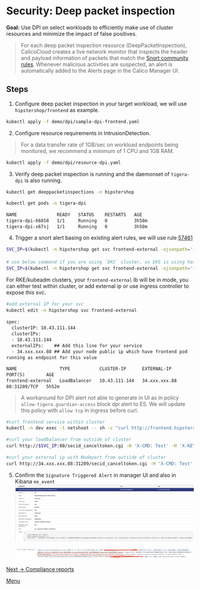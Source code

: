 # Security: Deep packet inspection 


**Goal:** Use DPI on select workloads to efficiently make use of cluster resources and minimize the impact of false positives. 

>For each deep packet inspection resource (DeepPacketInspection), CalicoCloud creates a live network monitor that inspects the header and payload information of packets that match the [Snort community rules](https://www.snort.org/downloads/#rule-downloads). Whenever malicious activities are suspected, an alert is automatically added to the Alerts page in the Calico Manager UI.


## Steps

 1. Configure deep packet inspection in your target workload, we will use `hipstershop/frontend` as example.

   ```bash
   kubectl apply -f demo/dpi/sample-dpi-frontend.yaml
   ```  
   

 2. Configure resource requirements in IntrusionDetection.

  > For a data transfer rate of 1GB/sec on workload endpoints being monitored, we recommend a minimum of 1 CPU and 1GB RAM.
   
   ```bash
   kubectl apply -f demo/dpi/resource-dpi.yaml
   ```

 3. Verify deep packet inspection is running and the daemonset of `tigera-dpi` is also running. 

   ```bash
   kubectl get deeppacketinspections -n hipstershop
   ```

   ```bash
   kubectl get pods -n tigera-dpi
   ```
   
   ```text
   NAME               READY   STATUS    RESTARTS   AGE
   tigera-dpi-66858   1/1     Running   0          3h58m
   tigera-dpi-x67sj   1/1     Running   0          3h58m
   ```

 4. Trigger a snort alert basing on existing alert rules, we will use rule [57461](https://www.snort.org/rule_docs/1-57461)    

   ```bash
   SVC_IP=$(kubectl -n hipstershop get svc frontend-external -ojsonpath='{.status.loadBalancer.ingress[0].ip}')
  
   # use below command if you are using `EKS` cluster, as EKS is using hostname instead of ip for loadbalancer
   SVC_IP=$(kubectl -n hipstershop get svc frontend-external -ojsonpath='{.status.loadBalancer.ingress[0].hostname}')
   ```

   For RKE/kubeadm clusters, your `frontend-external` lb will be in <pending> mode, you can either test within cluster, or add external ip or use ingress controller to expose this svc. 
   ```bash
   #add external IP for your svc 
   kubectl edit -n hipstershop svc frontend-external
   ```

   ```text
   spec:
     clusterIP: 10.43.111.144
     clusterIPs:
     - 10.43.111.144
     externalIPs:    ## Add this line for your service
     - 34.xxx.xxx.88 ## Add your node public ip which have frontend pod running as endpoint for this value

   ```
   
   ```text 
   NAME                TYPE           CLUSTER-IP      EXTERNAL-IP     PORT(S)        AGE
   frontend-external   LoadBalancer   10.43.111.144   34.xxx.xxx.88   80:31209/TCP   5h52m
   ```

   > A workaround for DPI alert not able to generate in UI as in policy `allow-tigera.guardian-access` block dpi alert to ES. We will update this policy with `allow tcp` in ingress before curl. 
   ```bash
   #curl frontend service within cluster
   kubectl -n dev exec -t netshoot -- sh -c "curl http://frontend.hipstershop/secid_canceltoken.cgi -H 'X-CMD: Test' -H 'X-KEY: Test' -XPOST"
   ```

   ```bash
   #curl your loadbalancer from outside of cluster
   curl http://$SVC_IP:80/secid_canceltoken.cgi -H 'X-CMD: Test' -H 'X-KEY: Test' -XPOST
   ```

   ```bash
   #curl your external ip with Nodeport from outside of cluster
   curl http://34.xxx.xxx.88:31209/secid_canceltoken.cgi -H 'X-CMD: Test' -H 'X-KEY: Test' -XPOST
   ```

 5. Confirm the `Signature Triggered Alert` in manager UI and also in Kibana `ee_event`
    ![Signature Alert](../img/signature-alert.png)


    ![ee event log](../img/ee-event-log.png)


[Next -> Compliance reports](../modules/compliance-reports.md) 

[Menu](../README.md)
